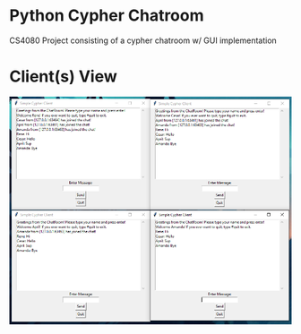 # Python Cypher Chatroom
 CS4080 Project consisting of a cypher chatroom w/ GUI implementation

# Client(s) View
<img src = "Images/1.png" width ="1000" />
